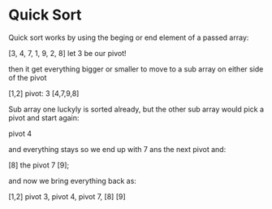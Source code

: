 # Quick Sort

Quick sort works by using the beging or end element of a passed array:

[3, 4, 7, 1, 9, 2, 8] let 3 be our pivot!

then it get everything bigger or smaller to move to a sub array on either side of the pivot

[1,2] pivot: 3 [4,7,9,8]

Sub array one luckyly is sorted already, but the other sub array would pick a pivot and start again:

pivot 4

and everything stays so we end up with 7 ans the next pivot and:

[8] the pivot 7 [9];

and now we bring everything back as:

[1,2] pivot 3, pivot 4, pivot 7, [8] [9]

